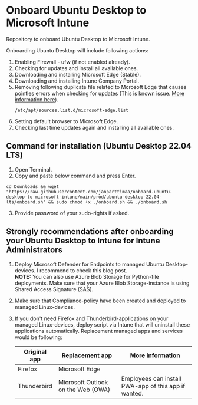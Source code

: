 # Onboard Ubuntu Desktop to Microsoft Intune
Repository to onboard Ubuntu Desktop to Microsoft Intune.

Onboarding Ubuntu Desktop will include following actions:
1. Enabling Firewall - ufw (if not enabled already).
2. Checking for updates and install all available ones.
3. Downloading and installing Microsoft Edge (Stable).
4. Downloading and installing Intune Company Portal.
5. Removing following duplicate file related to Mcrosoft Edge that causes pointles errors when checking for updates (This is known issue. [More information here](https://itsfoss.com/fixing-target-packages-configured-multiple-times/)).
   ```
   /etc/apt/sources.list.d/microsoft-edge.list
   ```
7. Setting default browser to Microsoft Edge.
8. Checking last time updates again and installing all available ones.

## Command for installation (Ubuntu Desktop 22.04 LTS)
1. Open Terminal.
2. Copy and paste below command and press Enter.

```
cd Downloads && wget "https://raw.githubusercontent.com/janparttimaa/onboard-ubuntu-desktop-to-microsoft-intune/main/prod/ubuntu-desktop-22.04-lts/onboard.sh" && sudo chmod +x ./onboard.sh && ./onboard.sh
```
3. Provide password of your sudo-rights if asked.

## Strongly recommendations after onboarding your Ubuntu Desktop to Intune for Intune Administrators
1. Deploy Microsoft Defender for Endpoints to managed Ubuntu Desktop-devices. I recommend to check this blog post. <br>
   **NOTE:** You can also use Azure Blob Storage for Python-file deployments. Make sure that your Azure Blob Storage-instance is using Shared Access Signature (SAS).
3. Make sure that Compliance-policy have been created and deployed to managed Linux-devices.
4. If you don't need Firefox and Thunderbird-applications on your managed Linux-devices, deploy script via Intune that will uninstall these applications automatically. Replacement managed apps and services would be following:

   | Original app | Replacement app | More information |
   | ----------- | ----------- | ----------- |
   | Firefox | Microsoft Edge |  |
   | Thunderbird | Microsoft Outlook on the Web (OWA) | Employees can install PWA-app of this app if wanted. |

